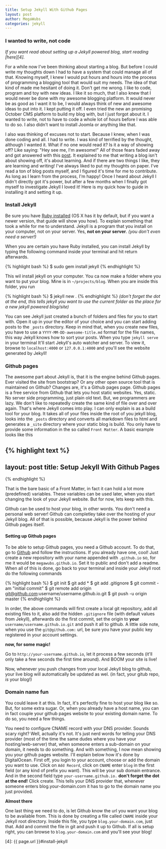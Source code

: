 ```yaml
---
title: Setup Jekyll With Github Pages
layout: post
author: MegaWubs
categories: jekyll
---
```


### I wanted to write, not code

*If you want read about setting up a Jekyll powered blog, start reading [here][4].*

For a while now I've been thinking about starting a blog. But before I could write my thoughts down I had to have a 
system that could manage all of that. Knowing myself, I knew I would put hours and hours into the process of 
programming a blogging tool that would suit my needs. The idea of that kind of made me hesitant of doing it. Don't 
get me wrong. I like to code, program and toy with new ideas. I like it so much, that I also knew that I would never 
be done with my awesome blogging platform. It would never be as good as I want it to be, I would always think of new 
and awesome ideas to put into it. I kept putting it off. I even tried the new an promising October CMS platform 
to build my blog with, but I just forgot about  it. I wanted to write, not to have to code a whole lot of hours
before I was able to do so. I also didn't want to install Joomla or anything like that. 
 

I also was thinking of excuses not to start. Because I knew, when I was done coding and all. I had to 
write. I was kind of terrified by the thought, although I wanted it. What if no one would read it? Is it a way of showing
off? Like saying: "Hey see me, I'm awesome!"  All of those fears faded away and got answered with 
this [post][1]. It explained to me that writing a blog isn't about showing off, it's about learning. And if there 
are two things I like, they are learning and writing! I've always liked to put my thoughts on paper. 
I've read a ton of blog posts myself, and I figured it's time for me to contribute. As long as
I learn from the process, I'm happy! Once I heard about Jekyll I didn't directly got it's power, but after a few 
months when I finally got myself to investigate Jekyll I loved it! Here is my quick how to guide in installing it and
setting it up.
   
### Install Jekyll
Be sure you have [Ruby installed][2] (OS X has it by default, but if you want a newer version, that guide will show 
you how). To explain something that took a while for me to understand. Jekyll is a program that you install on your 
computer, not on your server. Yes, __not on your server__. _(you don't even need a server!)_

When you are certain you have Ruby installed, you can install Jekyll by typing the following command inside 
your terminal and hit return afterwards.

{% highlight bash %}
$ sudo gem install jekyll
{% endhighlight %}

This wil install jekyll on your computer. You ca now make a folder where you want to put your blog. Mine is in 
`~/projects/blog`. When you are inside this folder, you run

{% highlight bash %}
$ jekyll new .
{% endhighlight %}
_(don't forget the dot at the end, this tells jekyll you want to use the current folder as the place for a new jekyll 
powered blog/site)_

You can see Jekyll just created a bunch of folders and files for you to start with. Open it up in your the editor of 
your choice and you can start adding posts to the `_posts` directory. Keep in mind that, when you create new files, you 
have to use a `YYYY-MM-DD-awesome-title.md` format for the file names, this way Jekyll knows how to sort your posts.
When you type `jekyll serve` in your terminal It'll start Jekyll's auto watcher and server. To view it, browse to 
`localhost:4000` or `127.0.0.1:4000` and you'll see the website generated by Jekyll! 

### Github pages

The awesome part about Jekyll is, that it is the engine behind Github pages. Ever visited the site from bootstrap? Or
any other open source tool that is maintained on Github? Changes are, it's a Github pages page. Github pages is a 
free service from Github that lets you host static websites. Yes, static. No server side programming, just plain old
text. But, we programmers are lazy. We don't like to repeatedly create the same kind of file over and over again. 
That's where Jekyll comes into play. I can only explain is as a build tool for your blog. It takes all of your files 
inside the root of you jekyll blog, looks into the `_posts` directory and converts all markdown files to html and 
generates a `_site` directory where your static blog is build. You only have to provide some information in the so 
called `Front Matter`. A basic example looks like this

{% highlight text %}
---
layout: post
title: Setup Jekyll With Github Pages
---
{% endhighlight %}



That is the bare basic of a Front Matter, in fact it can hold a lot more (predefined) variables. These variables can 
be used later, when you start changing the look of your Jekyll website. But for now, lets keep with this.

Github can be used to host your blog, in other words. You don't need a personal web server! Github can completley 
take over the hosting of your Jekyll blog. All of that is possible, because Jekyll is the power behind Github pages 
itself.
 
#### Setting up Github pages
 
 To be able to setup Github pages, you need a Github account. To do that, go to [Github][3] and follow the 
 instructions. If you already have one, cool! Just create a new repository with your name appended with `.github.io` 
 so, for me it would be `megawubs.github.io`. Set it to public and don't add a readme. When all of this is done, go 
 back to your terminal and inside your Jekyll root do the following commands
 
{% highlight bash %}
$ git init
$ git add *
$ git add .gitignore
$ git commit -am "initial commit"
$ git remote add origin git@github.com:username/username.github.io.git
$ git push -u origin master
{% endhighlight %}
 
 In order, the above commands will first create a local git repository, add all existing files to it, also add the 
 hidden `.gitignore` file (with default values from Jekyll), afterwards do the first commit, set the origin to 
 __your__  `username/username.github.io.git` and push it all to github. A little side note, when you use the 
 `git@github.com:` url, be sure you have your public key registered in your account settings.
 
 __now, for some magic!__
 
 Go to `http://your-username.github.io`, let it process a few seconds (it'll only take a few seconds the first time 
 around). And BOOM your site is live!
 
 Now, whenever you push changes from your local Jekyll blog to github, your live blog will automatically be updated 
 as wel. (in fact, your gitub repo, _is_ your blog!)
 
### Domain name fun

You could leave it at this. In fact, it's perfectly fine to host your blog like so. But, for some extra sugar. Or, 
when you already have a host name, you can in fact couple your github pages website to your existing domain name. To
do so, you need a few things.

You need to configure CNAME record with your DNS provider. Sounds scary right? Well, actually it's not. It's just 
nerd words for telling your DNS provider (most of the time the same dudes where you have your hosting/web-server) 
that, when someone enters a sub-domain on your domain, it needs to do something. And with something, I now mean 
showing you your github pages website. I'll explain below how it's done by DigitalOcean. First off, you login to your
account, choose or add the domain you want to use. Click on `Add Record`, click on `CNAME` enter `blog` in the first 
field (or any kind of prefix you want). This will be your sub domain entrance. And in the second field type
`your-username.github.io.` __don't forget the dot at the end!__ Click create. This tells your DNS provider that, 
whenever someone enters blog.your-domain.com it has to go to the domain name you just provided.
   
__Almost there__

One last thing we need to do, is let Github know the url you want your blog to be available from. This is done by 
creating a file called `CNAME` inside your Jekyll root directory. Inside this file, you type `blog.your-domain.com`, 
just that. Add and commit the file in git and push it up to Github. If all is setup right, you can browse to `blog.your-domain.com` and you'll see your blog!
 
 
 [1]: https://sites.google.com/site/steveyegge2/you-should-write-blogs
 [2]: https://www.ruby-lang.org/en/documentation/installation/
 [3]: https://github.com/
 [4]: {{ page.url }}#install-jekyll